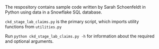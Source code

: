 The respository contains sample code written by Sarah Schoenfeldt in Python using data in a Snowflake SQL database.

`ckd_stage_lab_claims.py` is the primary script, which imports utility functions from `utilities.py`

Run `python ckd_stage_lab_claims.py -h` for information about the required and optional arguments.

